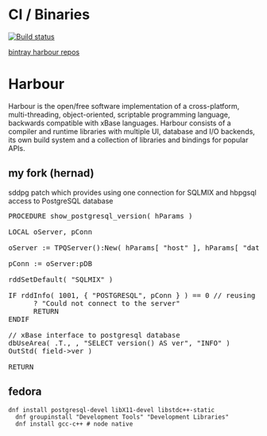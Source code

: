 # CI / Binaries

[![Build status](https://ci.appveyor.com/api/projects/status/e9mb4d2sxh4b1bd7?svg=true)](https://ci.appveyor.com/project/hernad/harbour-core)

[bintray harbour repos]( https://dl.bintray.com/hernad/harbour)

# Harbour

Harbour is the open/free software implementation of a cross-platform,
multi-threading, object-oriented, scriptable programming language, backwards
compatible with xBase languages. Harbour consists of a compiler and runtime
libraries with multiple UI, database and I/O backends, its own build system
and a collection of libraries and bindings for popular APIs.

## my fork (hernad)

sddpg patch which provides using one connection for SQLMIX and hbpgsql access to PostgreSQL database


<pre>
PROCEDURE show_postgresql_version( hParams )

LOCAL oServer, pConn

oServer := TPQServer():New( hParams[ "host" ], hParams[ "database" ] , hParams[ "user" ] , hParams[ "password" ] )

pConn := oServer:pDB

rddSetDefault( "SQLMIX" )

IF rddInfo( 1001, { "POSTGRESQL", pConn } ) == 0 // reusing pConn
      ? "Could not connect to the server"
      RETURN
ENDIF

// xBase interface to postgresql database
dbUseArea( .T., , "SELECT version() AS ver", "INFO" )
OutStd( field->ver )

RETURN
</pre>


## fedora

	dnf install postgresql-devel libX11-devel libstdc++-static
      dnf groupinstall "Development Tools" "Development Libraries"
      dnf install gcc-c++ # node native

